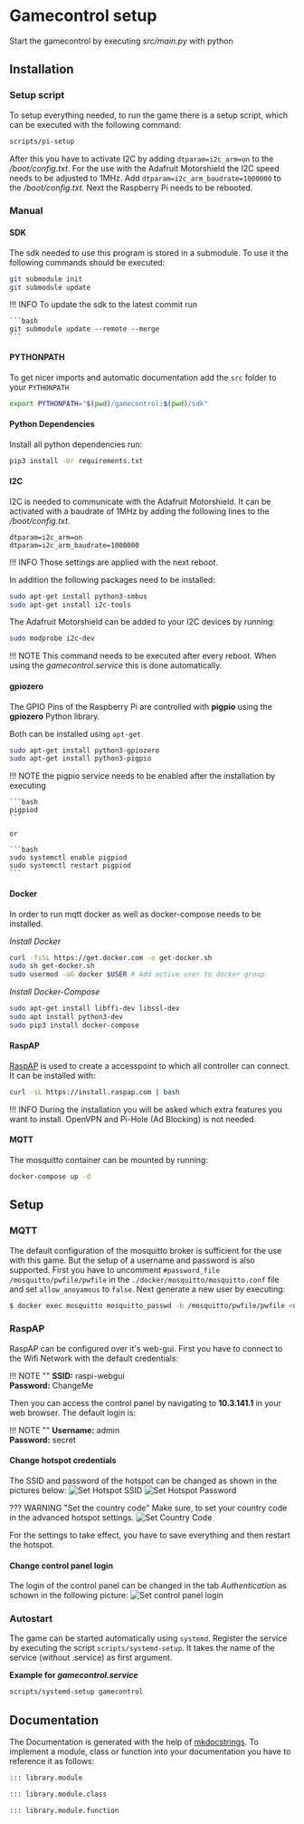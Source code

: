 # Gamecontrol setup

Start the gamecontrol by executing *src/main.py* with python

## Installation
### Setup script

To setup everything needed, to run the game there is a setup script, which can be executed with the following command:

```bash
scripts/pi-setup
```

After this you have to activate I2C by adding `dtparam=i2c_arm=on` to the */boot/config.txt*. For the use with the Adafruit Motorshield the I2C speed needs to be adjusted to 1MHz. Add `dtparam=i2c_arm_baudrate=1000000` to the */boot/config.txt*. Next the Raspberry Pi needs to be rebooted.

### Manual
#### SDK

The sdk needed to use this program is stored in a submodule. To use it the following commands should be executed:

```bash
git submodule init
git submodule update
```

!!! INFO
    To update the sdk to the latest commit run

    ```bash
    git submodule update --remote --merge
    ```

#### PYTHONPATH
To get nicer imports and automatic documentation add the `src` folder to your `PYTHONPATH`

```bash
export PYTHONPATH="$(pwd)/gamecontrol:$(pwd)/sdk"
```

#### Python Dependencies

Install all python dependencies run:

```bash
pip3 install -Ur requirements.txt
```

#### I2C

I2C is needed to communicate with the Adafruit Motorshield. It can be activated with a baudrate of 1MHz by adding the following lines to the */boot/config.txt*.

```
dtparam=i2c_arm=on
dtparam=i2c_arm_baudrate=1000000
```

!!! INFO
    Those settings are applied with the next reboot.

In addition the following packages need to be installed:

```bash
sudo apt-get install python3-smbus
sudo apt-get install i2c-tools
```

The Adafruit Motorshield can be added to your I2C devices by running:

```bash
sudo modprobe i2c-dev
```

!!! NOTE
    This command needs to be executed after every reboot. When using the *gamecontrol.service* this is done automatically.

#### gpiozero

The GPIO Pins of the Raspberry Pi are controlled with **pigpio** using the **gpiozero** Python library.

Both can be installed using `apt-get`

```bash
sudo apt-get install python3-gpiozero
sudo apt-get install python3-pigpio
```

!!! NOTE
    the pigpio service needs to be enabled after the installation by executing

    ```bash
    pigpiod
    ```

    or

    ```bash
    sudo systemctl enable pigpiod
    sudo systemctl restart pigpiod
    ```

#### Docker

In order to run mqtt docker as well as docker-compose needs to be installed.

*Install Docker*
```bash
curl -fsSL https://get.docker.com -o get-docker.sh
sudo sh get-docker.sh
sudo usermod -aG docker $USER # Add active user to docker group
```

*Install Docker-Compose*
```bash
sudo apt-get install libffi-dev libssl-dev
sudo apt install python3-dev
sudo pip3 install docker-compose
```

#### RaspAP

[RaspAP](https://raspap.com) is used to create a accesspoint to which all controller can connect. It can be installed with:

```bash
curl -sL https://install.raspap.com | bash
```

!!! INFO
    During the installation you will be asked which extra features you want to install. OpenVPN and Pi-Hole (Ad Blocking) is not needed.

#### MQTT

The mosquitto container can be mounted by running:

```bash
docker-compose up -d
```

## Setup
### MQTT

The default configuration of the mosquitto broker is sufficient for the use with this game. But the setup of a username and password is also supported.
First you have to uncomment `#password_file /mosquitto/pwfile/pwfile` in the `./docker/mosquitto/mosquitto.conf` file and set `allow_anoyamous` to `false`.
Next generate a new user by executing:

```bash
$ docker exec mosquitto mosquitto_passwd -b /mosquitto/pwfile/pwfile <username> <password>
```

### RaspAP

RaspAP can be configured over it's web-gui. First you have to connect to the Wifi Network with the default credentials:

!!! NOTE ""
    **SSID:** raspi-webgui<br>
    **Password:** ChangeMe

Then you can access the control panel by navigating to **10.3.141.1** in your web browser. The default login is:

!!! NOTE ""
    **Username:** admin <br>
    **Password:** secret

#### Change hotspot credentials

The SSID and password of the hotspot can be changed as shown in the pictures below:
![Set Hotspot SSID](/assets/raspap-setup/01-set-ssid.png)
![Set Hotspot Password](/assets/raspap-setup/02-set-secret.png)

??? WARNING "Set the country code"
    Make sure, to set your country code in the advanced hotspot settings.
    ![Set Country Code](/assets/raspap-setup/03-set-country.png)

For the settings to take effect, you have to save everything and then restart the hotspot.

#### Change control panel login

The login of the control panel can be changed in the tab *Authentication* as schown in the following picture:
![Set control panel login](/assets/raspap-setup/04-set-controlpanel-login.png)

### Autostart

The game can be started automatically using `systemd`. Register the service by executing the script `scripts/systemd-setup`. It takes the name of the service (without .service) as first argument.

**Example for *gamecontrol.service***
```bash
scripts/systemd-setup gamecontrol
```

## Documentation

The Documentation is generated with the help of [mkdocstrings](https://mkdocstrings.github.io/#). To implement a module, class or function into your documentation you have to reference it as follows:

```md
::: library.module

::: library.module.class

::: library.module.function
```